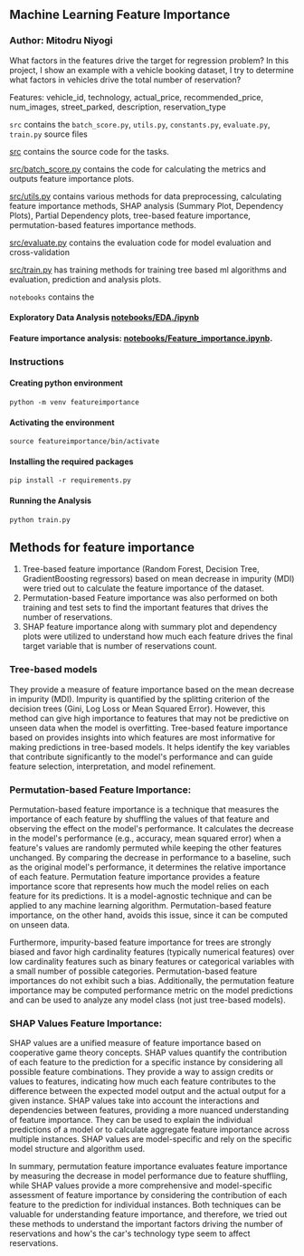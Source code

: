 ## Machine Learning Feature Importance
### Author: Mitodru Niyogi
What factors in the features drive the target for regression problem? In this project, I show an example with a vehicle
booking dataset, I try to determine what factors in vehicles drive the total number of reservation? 

Features: vehicle_id, technology, actual_price, recommended_price, num_images, street_parked, description, reservation_type



`src` contains the `batch_score.py`, `utils.py`, `constants.py`, `evaluate.py`, `train.py`  source files

[src](src) contains the source code for the tasks.

 [src/batch_score.py](src/batch_score.py) contains the code for calculating the metrics and outputs feature importance
 plots.

[src/utils.py](src/utils.py) contains various methods for data preprocessing, calculating feature importance methods,
SHAP analysis (Summary Plot, Dependency
Plots), Partial Dependency plots, tree-based feature importance, permutation-based features importance methods.

[src/evaluate.py](src/evaluate.py) contains the evaluation code for model evaluation and cross-validation

[src/train.py](src/train.py) has training methods for training tree based ml algorithms and evaluation, prediction
and analysis plots.

`notebooks` contains the 
#### Exploratory Data Analysis [notebooks/EDA./ipynb](notebooks/EDA.ipynb) 

#### Feature importance analysis:  [notebooks/Feature_importance.ipynb](notebooks/Feature_importance.ipynb).

### Instructions
#### Creating python environment

```python -m venv featureimportance```

#### Activating the environment

```source featureimportance/bin/activate```

#### Installing the required packages

```pip install -r requirements.py```

#### Running the Analysis

```python train.py```


## Methods for feature importance

1. Tree-based feature importance (Random Forest, Decision Tree, GradientBoosting regressors) based on mean decrease
in impurity (MDI) were tried out to calculate the feature importance of the dataset.
2. Permutation-based Feature importance was also performed on both training and test sets to find the important features that
drives the number of reservations.
3. SHAP feature importance along with summary plot and dependency plots were utilized to understand how much each feature
drives the final target variable that is number of reservations count.

### Tree-based models
They provide a measure of feature importance based on the mean decrease in impurity (MDI). 
Impurity is quantified by the splitting criterion of the decision trees (Gini, Log Loss or Mean Squared Error). 
However, this method can give high importance to features that may not be predictive on unseen data when the model is
overfitting. Tree-based feature importance based on provides insights into which features are most informative for
making predictions in tree-based models. It helps identify the key variables that contribute significantly to the 
model's performance and can guide feature selection, interpretation, and model refinement.

### Permutation-based Feature Importance:

Permutation-based feature importance is a technique that measures the importance of each feature by shuffling the values
of that feature and observing the effect on the model's performance.
It calculates the decrease in the model's performance (e.g., accuracy, mean squared error) when a feature's values are
randomly permuted while keeping the other features unchanged.
By comparing the decrease in performance to a baseline, such as the original model's performance, it determines the
relative importance of each feature.
Permutation feature importance provides a feature importance score that represents how much the model relies on each
feature for its predictions.
It is a model-agnostic technique and can be applied to any machine learning algorithm.
Permutation-based feature importance, on the other hand, avoids this issue, since it can be computed on 
unseen data.

Furthermore, impurity-based feature importance for trees are strongly biased and favor high cardinality features 
(typically numerical features) over low cardinality features such as binary features or categorical variables with
a small number of possible categories.  Permutation-based feature importances do not exhibit such a bias. 
Additionally, the permutation feature importance may be computed performance metric on the model predictions
and can be used to analyze any model class (not just tree-based models).


### SHAP Values Feature Importance:

SHAP values are a unified measure of feature importance based on cooperative game theory concepts.
SHAP values quantify the contribution of each feature to the prediction for a specific instance by considering all
possible feature combinations.
They provide a way to assign credits or values to features, indicating how much each feature contributes to the
difference between the expected model output and the actual output for a given instance.
SHAP values take into account the interactions and dependencies between features, providing a more nuanced understanding 
of feature importance. They can be used to explain the individual predictions of a model or to calculate aggregate 
feature importance across multiple instances. SHAP values are model-specific and rely on the specific model structure
and algorithm used.


In summary, permutation feature importance evaluates feature importance by measuring the decrease in model 
performance due to feature shuffling, while SHAP values provide a more comprehensive and model-specific assessment of
feature importance by considering the contribution of each feature to the prediction for individual instances. 
Both techniques can be valuable for understanding feature importance, and therefore, we tried out these methods to
understand the important factors driving the number of reservations and how's the car's technology type seem
to affect reservations.
